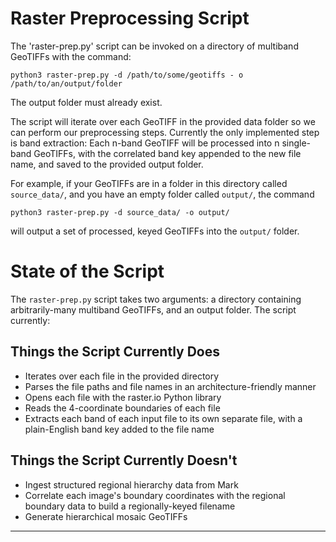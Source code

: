 # Raster Preprocessing Script
The 'raster-prep.py' script can be invoked on a directory of multiband GeoTIFFs
with the command:

`python3 raster-prep.py -d /path/to/some/geotiffs - o /path/to/an/output/folder`

The output folder must already exist.

The script will iterate over each GeoTIFF in the provided data folder so we can
perform our preprocessing steps. Currently the only implemented step is band
extraction: Each n-band GeoTIFF will be processed into n single-band GeoTIFFs,
with the correlated band key appended to the new file name, and saved to the
provided output folder.

For example, if your GeoTIFFs are in a folder in this directory called
`source_data/`, and you have an empty folder called `output/`, the command

`python3 raster-prep.py -d source_data/ -o output/`

will output a set of processed, keyed GeoTIFFs into the `output/` folder.

# State of the Script
The `raster-prep.py` script takes two arguments: a directory containing
arbitrarily-many multiband GeoTIFFs, and an output folder. The script
currently:
## Things the Script Currently Does
- Iterates over each file in the provided directory
- Parses the file paths and file names in an architecture-friendly manner
- Opens each file with the raster.io Python library
- Reads the 4-coordinate boundaries of each file
- Extracts each band of each input file to its own separate file, with a
plain-English band key added to the file name

## Things the Script Currently Doesn't
- Ingest structured regional hierarchy data from Mark
- Correlate each image's boundary coordinates with the regional boundary data
to build a regionally-keyed filename
- Generate hierarchical mosaic GeoTIFFs

---

